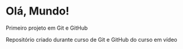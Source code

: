 # Olá, Mundo!
Primeiro projeto em Git e GitHub

Repositório criado durante curso de Git e GitHub do curso em vídeo